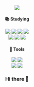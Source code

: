 <div align="center">
  <!--<img src="https://capsule-render.vercel.app/api?type=wave&color=auto&height=300&section=header&text=capsule%20render&fontSize=90" />-->
  <img src="https://capsule-render.vercel.app/api?type=wave&color=auto&height=300&section=header&text=capsule%20render&fontSize=90" />

#### :books: Studying
  <div>
    <img src="https://img.shields.io/badge/Java-007396?style=flat-square&logo=joplin&logoColor=white"/>
    <img src="https://img.shields.io/badge/javascript-F7DF1E?style=flat-square&logo=JavaScript&logoColor=white"/>
    <img src="https://img.shields.io/badge/CSS-F43059?style=flat-square&logo=css3&logoColor=white"/>
    <img src="https://img.shields.io/badge/SQL-4479A1?style=flat-square&logo=mysql&logoColor=white"/>
    <br />
    <img src="https://img.shields.io/badge/Html-E34F26?style=flat-square&logo=html5&logoColor=white"/>
    <img src="https://img.shields.io/badge/Spring-6DB33F?style=flat-square&logo=spring&logoColor=white"/>
    <img src="https://img.shields.io/badge/Jquery-0769AD?style=flat-square&logo=jquery&logoColor=white"/>
  
   </div>
   
  
#### :wrench: Tools 
  <div>
    <img src="https://img.shields.io/badge/GitHub-181717?style=flat-square&logo=github&logoColor=white"/>
    <img src="https://img.shields.io/badge/VisualStudioCode-007ACC?style=flat-square&logo=visualstudiocode&logoColor=white"/>
    <br />
    <img src="https://img.shields.io/badge/Eclipseide-8041D9?style=flat-square&logo=eclipseide&logoColor=white"/>
    <img src="https://img.shields.io/badge/intellijidea-000000?style=flat-square&logo=intellijidea&logoColor=white"/>
  </div>



### Hi there 👋

<!--
**PARKEUNGYEONG/PARKEUNGYEONG** is a ✨ _special_ ✨ repository because its `README.md` (this file) appears on your GitHub profile.

Here are some ideas to get you started:

- 🔭 I’m currently working on ...
- 🌱 I’m currently learning ...
- 👯 I’m looking to collaborate on ...
- 🤔 I’m looking for help with ...
- 💬 Ask me about ...
- 📫 How to reach me: ...
- 😄 Pronouns: ...
- ⚡ Fun fact: ...
-->
</div>
